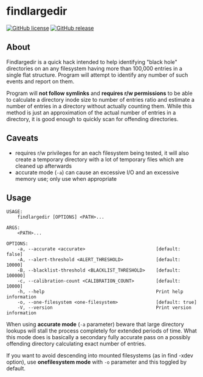 # findlargedir

[![GitHub license](https://img.shields.io/github/license/dkorunic/findlargedir.svg)](https://github.com/dkorunic/findlargedir/blob/master/LICENSE.txt)
[![GitHub release](https://img.shields.io/github/release/dkorunic/findlargedir.svg)](https://github.com/dkorunic/findlargedir/releases/latest)

## About

Findlargedir is a quick hack intended to help identifying "black hole" directories on an any filesystem having more than 100,000 entries in a single flat structure. Program will attempt to identify any number of such events and report on them.

Program will **not follow symlinks** and **requires r/w permissions** to be able to calculate a directory inode size to number of entries ratio and estimate a number of entries in a directory without actually counting them. While this method is just an approximation of the actual number of entries in a directory, it is good enough to quickly scan for offending directories.

## Caveats

- requires r/w privileges for an each filesystem being tested, it will also create a temporary directory with a lot of temporary files which are cleaned up afterwards
- accurate mode (`-a`) can cause an excessive I/O and an excessive memory use; only use when appropriate

## Usage

```shell
USAGE:
    findlargedir [OPTIONS] <PATH>...

ARGS:
    <PATH>...

OPTIONS:
    -a, --accurate <accurate>                          [default: false]
    -A, --alert-threshold <ALERT_THRESHOLD>            [default: 10000]
    -B, --blacklist-threshold <BLACKLIST_THRESHOLD>    [default: 100000]
    -c, --calibration-count <CALIBRATION_COUNT>        [default: 10000]
    -h, --help                                         Print help information
    -o, --one-filesystem <one-filesystem>              [default: true]
    -V, --version                                      Print version information
```

When using **accurate mode** (`-a` parameter) beware that large directory lookups will stall the process completely for extended periods of time. What this mode does is basically a secondary fully accurate pass on a possibly offending directory calculating exact number of entries.

If you want to avoid descending into mounted filesystems (as in find -xdev option), use **onefilesystem mode** with `-o` parameter and this toggled by default.


